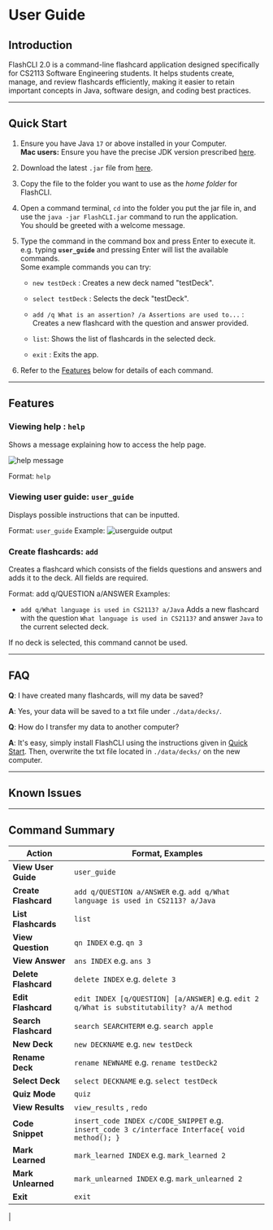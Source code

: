 # User Guide

## Introduction

FlashCLI 2.0 is a command-line flashcard application designed specifically for CS2113 Software Engineering students. It helps students create, manage, and review flashcards efficiently, making it easier to retain important concepts in Java, software design, and coding best practices.

--------------------------------------------------------------------------------------------------------------------
## Quick Start

1. Ensure you have Java `17` or above installed in your Computer.<br>
   **Mac users:** Ensure you have the precise JDK version prescribed [here](https://se-education.org/guides/tutorials/javaInstallationMac.html).

2. Download the latest `.jar` file from [here](https://github.com/AY2425S2-CS2113-F11-4/tp/releases).

3. Copy the file to the folder you want to use as the _home folder_ for FlashCLI.

4. Open a command terminal, `cd` into the folder you put the jar file in, and use the `java -jar FlashCLI.jar` command to run the application.<br>
   You should be greeted with a welcome message.

5. Type the command in the command box and press Enter to execute it. e.g. typing **`user_guide`** and pressing Enter will list the available commands.<br>
   Some example commands you can try:

    * `new testDeck` : Creates a new deck named "testDeck".

    * `select testDeck` : Selects the deck "testDeck".

    * `add /q What is an assertion? /a Assertions are used to...` : Creates a new flashcard with the question and answer provided.

    * `list`: Shows the list of flashcards in the selected deck.

    * `exit` : Exits the app.

6. Refer to the [Features](#features) below for details of each command.

--------------------------------------------------------------------------------------------------------------------
## Features

### Viewing help : `help`

Shows a message explaining how to access the help page.

![help message]()

Format: `help`

### Viewing user guide: `user_guide`
Displays possible instructions that can be inputted.

Format: `user_guide`
Example: ![userguide output]()

### Create flashcards: `add`
Creates a flashcard which consists of the fields questions and answers and adds it to the deck. All fields are required.

Format: add q/QUESTION a/ANSWER
Examples:
* `add q/What language is used in CS2113? a/Java` Adds a new flashcard with the question `What language is used in CS2113?` and answer `Java` to the current selected deck. 

If no deck is selected, this command cannot be used.

--------------------------------------------------------------------------------------------------------------------
## FAQ

**Q**: I have created many flashcards, will my data be saved?

**A**: Yes, your data will be saved to a txt file under `./data/decks/`.

**Q**: How do I transfer my data to another computer? 

**A**: It's easy, simply install FlashCLI using the instructions given in [Quick Start](#Quick-Start). Then, overwrite the txt file located in `./data/decks/` on the new computer.

--------------------------------------------------------------------------------------------------------------------

## Known Issues

--------------------------------------------------------------------------------------------------------------------
## Command Summary

| Action               | Format, Examples                                                                                |
|----------------------|-------------------------------------------------------------------------------------------------|
| **View User Guide**  | `user_guide`                                                                                    |
| **Create Flashcard** | `add q/QUESTION a/ANSWER` e.g. `add q/What language is used in CS2113? a/Java`                  |
| **List Flashcards**  | `list`                                                                                          |
| **View Question**    | `qn INDEX` e.g. `qn 3`                                                                          |
| **View Answer**      | `ans INDEX` e.g. `ans 3`                                                                        |
| **Delete Flashcard** | `delete INDEX` e.g. `delete 3`                                                                  |
| **Edit Flashcard**   | `edit INDEX [q/QUESTION] [a/ANSWER]` e.g.  `edit 2 q/What is substitutability? a/A method`      |
| **Search Flashcard** | `search SEARCHTERM` e.g.  `search apple`                                                        |
| **New Deck**         | `new DECKNAME` e.g.  `new testDeck`                                                             |
| **Rename Deck**      | `rename NEWNAME` e.g. `rename testDeck2`                                                        |
| **Select Deck**      | `select DECKNAME` e.g. `select testDeck`                                                        |
| **Quiz Mode**        | `quiz`                                                                                          |
| **View Results**     | `view_results` , `redo`                                                                         |
| **Code Snippet**     | `insert_code INDEX c/CODE_SNIPPET` e.g. `insert_code 3 c/interface Interface{ void method(); }` |
| **Mark Learned**     | `mark_learned INDEX` e.g. `mark_learned 2`                                                      |
| **Mark Unlearned**   | `mark_unlearned INDEX` e.g. `mark_unlearned 2`                                                  |
| **Exit**             | `exit`                                                                                          |
|

